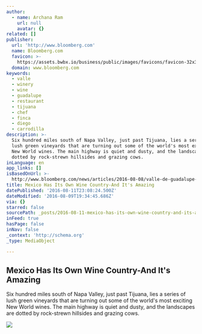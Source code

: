 ```yaml
---
author:
  - name: Archana Ram
    url: null
    avatar: {}
related: []
publisher:
  url: 'http://www.bloomberg.com'
  name: Bloomberg.com
  favicon: >-
    https://assets.bwbx.io/business/public/images/favicons/favicon-32x32-d2b81a9373.png
  domain: www.bloomberg.com
keywords:
  - valle
  - winery
  - wine
  - guadalupe
  - restaurant
  - tijuana
  - chef
  - finca
  - diego
  - carrodilla
description: >-
  Six hundred miles south of Napa Valley, just past Tijuana, lies a series of
  lush green vineyards that are turning out some of the world's most exciting
  New World wines. The main highway is quiet and dusty, and the landscapes are
  dotted by rock-strewn hillsides and grazing cows.
inLanguage: en
app_links: []
isBasedOnUrl: >-
  http://www.bloomberg.com/news/articles/2016-08-08/valle-de-guadalupe-baja-travel-guide-mexico-s-wine-country
title: Mexico Has Its Own Wine Country-And It's Amazing
datePublished: '2016-08-11T23:08:24.500Z'
dateModified: '2016-08-09T19:34:45.686Z'
via: {}
starred: false
sourcePath: _posts/2016-08-11-mexico-has-its-own-wine-country-and-its-amazing.md
inFeed: true
hasPage: false
inNav: false
_context: 'http://schema.org'
_type: MediaObject

---
```

<article style=""><h1>Mexico Has Its Own Wine Country-And It's Amazing</h1><p>Six hundred miles south of Napa Valley, just past Tijuana, lies a series of lush green vineyards that are turning out some of the world's most exciting New World wines. The main highway is quiet and dusty, and the landscapes are dotted by rock-strewn hillsides and grazing cows.</p><img src="https://assets.bwbx.io/images/users/iqjWHBFdfxIU/imThWgLWYunM/v0/-1x-1.jpg" /></article>